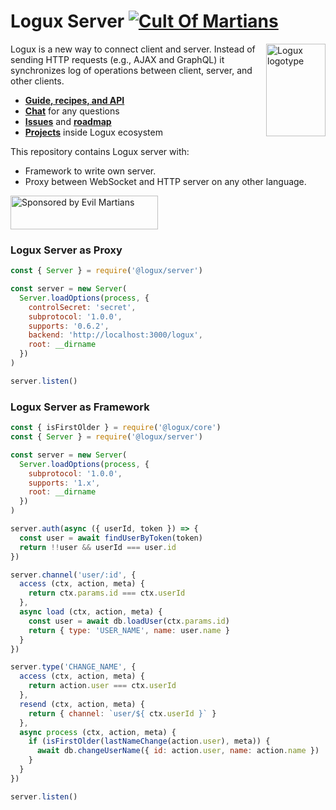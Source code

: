 # Logux Server [![Cult Of Martians][cult-img]][cult]

<img align="right" width="95" height="148" title="Logux logotype"
     src="https://logux.io/branding/logotype.svg">

Logux is a new way to connect client and server. Instead of sending
HTTP requests (e.g., AJAX and GraphQL) it synchronizes log of operations
between client, server, and other clients.

* **[Guide, recipes, and API](https://logux.io/)**
* **[Chat](https://gitter.im/logux/logux)** for any questions
* **[Issues](https://github.com/logux/logux/issues)**
  and **[roadmap](https://github.com/logux/logux/projects/1)**
* **[Projects](https://logux.io/guide/architecture/parts/)**
  inside Logux ecosystem

This repository contains Logux server with:

* Framework to write own server.
* Proxy between WebSocket and HTTP server on any other language.

<a href="https://evilmartians.com/?utm_source=logux-server">
  <img src="https://evilmartians.com/badges/sponsored-by-evil-martians.svg"
       alt="Sponsored by Evil Martians" width="236" height="54">
</a>

[logux.io]: https://logux.io/
[cult-img]: http://cultofmartians.com/assets/badges/badge.svg
[cult]: http://cultofmartians.com/done.html


### Logux Server as Proxy

```js
const { Server } = require('@logux/server')

const server = new Server(
  Server.loadOptions(process, {
    controlSecret: 'secret',
    subprotocol: '1.0.0',
    supports: '0.6.2',
    backend: 'http://localhost:3000/logux',
    root: __dirname
  })
)

server.listen()
```


### Logux Server as Framework

```js
const { isFirstOlder } = require('@logux/core')
const { Server } = require('@logux/server')

const server = new Server(
  Server.loadOptions(process, {
    subprotocol: '1.0.0',
    supports: '1.x',
    root: __dirname
  })
)

server.auth(async ({ userId, token }) => {
  const user = await findUserByToken(token)
  return !!user && userId === user.id
})

server.channel('user/:id', {
  access (ctx, action, meta) {
    return ctx.params.id === ctx.userId
  },
  async load (ctx, action, meta) {
    const user = await db.loadUser(ctx.params.id)
    return { type: 'USER_NAME', name: user.name }
  }
})

server.type('CHANGE_NAME', {
  access (ctx, action, meta) {
    return action.user === ctx.userId
  },
  resend (ctx, action, meta) {
    return { channel: `user/${ ctx.userId }` }
  },
  async process (ctx, action, meta) {
    if (isFirstOlder(lastNameChange(action.user), meta)) {
      await db.changeUserName({ id: action.user, name: action.name })
    }
  }
})

server.listen()
```

[documentation]: https://github.com/logux/logux
